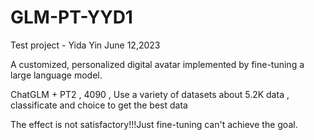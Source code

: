 # GLM-PT-YYD1

Test project - Yida Yin June 12,2023

A customized, personalized digital avatar implemented by fine-tuning a large language model.

ChatGLM + PT2 , 4090 , Use a variety of datasets about 5.2K data , classificate and choice to get the best data

The effect is not satisfactory!!!Just fine-tuning can't achieve the goal.

![]()
